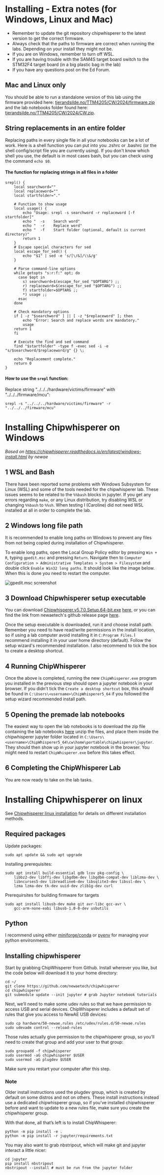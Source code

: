 # Installing - Extra notes (for Windows, Linux and Mac)
* Remember to update the git repository chipwhisperer to the latest version to get the correct firmware.
* Always check that the paths to firmware are correct when running the labs. Depending on your install they might not be.
* If you are on Windows, remember to turn off WSL.
* If you are having trouble with the SAM4S target board switch to the STM32F4 target board (in a big plastic bag in the lab)
* If you have any questions post on the Ed Forum.


## Mac and Linux only
You should be able to run a standalone version of this lab using the firmware provided here: [tjerandsilde.no/TTM4205/CW/2024/firmware.zip](../CW/2024/firmware.zip) and the lab notebooks folder found here: [tjerandsilde.no/TTM4205/CW/2024/CW.zip](../CW/2024/CW.zip).

## String replacements in an entire folder

Replacing paths in every single file in all your notebooks can be a lot of work. Here is a shell function you can put into you .zshrc or .bashrc (or the shell config/script file you are currently using). If you don't know which shell you use, the default is in most cases bash, but you can check using the command `echo $0`.

#### The function for replacing strings in all files in a folder 

```
srepl() {
    local searchword=""
    local replaceword=""
    local startfolder="."

    # Function to show usage
    local usage() {
        echo "Usage: srepl -s searchword -r replaceword [-f startfolder]"
        echo "  -s    Search word"
        echo "  -r    Replace word"
        echo "  -f    Start folder (optional, default is current directory)"
        return 1
    }
    # Escape special characters for sed
    local escape_for_sed() {
        echo "$1" | sed -e 's/[\/&]/\\&/g'
    }

    # Parse command-line options
    while getopts "s:r:f:" opt; do
      case $opt in
        s) searchword=$(escape_for_sed "$OPTARG") ;;
        r) replaceword=$(escape_for_sed "$OPTARG") ;;
        f) startfolder=$OPTARG ;;
        *) usage ;;
      esac
    done

    # Check mandatory options
    if [ -z "$searchword" ] || [ -z "$replaceword" ]; then
        echo "Error: Search and replace words are mandatory."
        usage
	return 1
    fi

    # Execute the find and sed command
    find "$startfolder" -type f -exec sed -i -e "s/$searchword/$replaceword/g" {} \;

    echo "Replacement complete."
    return 0
}
```

#### How to use the `srepl` function:

Replace string "../../../hardware/victims/firmware" with "../../../firmware/mcu":

```
srepl -s "../../../hardware/victims/firmware" -r "../../../firmware/mcu"
```


# Installing Chipwhisperer on Windows
*Based on https://chipwhisperer.readthedocs.io/en/latest/windows-install.html by newae*

## 1 WSL and Bash
There have been reported some problems with Windows Subsystem for Linux (WSL) and some of the tools needed for the chipwhisperer lab. These issues seems to be related to the `%%bash` blocks in jupyter. If you get any errors regarding `make`, or any Linux distribution, try disabling WSL or changing `%%bash` to `%%sh`. When testing I (Caroline) did not need WSL installed at all in order to complete the lab.

## 2 Windows long file path
It is recommended to enable long paths on Windows to prevent any files from not being copied during installation of Chipwhisperer.

To enable long paths, open the Local Group Policy editor by pressing `Win + R`, typing `gpedit.msc` and pressing `Return`. Navigate then to `Computer Configuration > Administrative Templates > System > Filesystem` and double click `Enable Win32 long paths`. It should look like the image below. When this is done you need to restart the computer.

![gpedit.msc screenshot](img/windows_long_path.png)

## 3 Download Chipwhisperer setup executable
You can download [Chipwhisperer.v5.7.0.Setup.64-bit.exe](https://github.com/newaetech/chipwhisperer/releases/download/5.7.0/Chipwhisperer.v5.7.0.Setup.64-bit.exe) [here](https://github.com/newaetech/chipwhisperer/releases/download/5.7.0/Chipwhisperer.v5.7.0.Setup.64-bit.exe), or you can find the link from newaetech's github release page [here](https://github.com/newaetech/chipwhisperer/releases).

Once the setup executable is downloaded, run it and choose install path. Remember you need to have read/write permissions in the install location, so if using a lab computer avoid installing it in `C:Program Files`. I recommend installing it in your user home directory (default). Follow the setup wizard's recommended installation. I also recommend to tick the box to create a desktop shortcut.

## 4 Running ChipWhisperer
Once the above is completed, running the new `ChipWhisperer.exe` program you installed in the previous step should open a jupyter notebook in your browser. If you didn't tick the `Create a desktop shortcut` box, this should be found in `C:\Users\<username>\ChipWhisperer5_64` if you followed the setup wizard recommended install path.

## 5 Opening the premade lab notebooks
The easiest way to open the lab notebooks is to download the zip file containing the lab notebooks [here](../CW/2024/CW.zip) unzip the files, and place them inside the chipwhisperer jupyter folder located in `C:\Users\<username>\ChipWhisperer5_64\cw\home\portable\chipwhisperer\jupyter`. They should then show up in your jupyter notebook in the browser. You might need to restart `ChipWhisperer.exe` before this takes effect.

## 6 Completing the ChipWhisperer Lab
You are now ready to take on the lab tasks.


# Installing Chipwhisperer on linux
See [Chipwhisperer linux installation](https://chipwhisperer.readthedocs.io/en/latest/linux-install.html) for details on different installation methods.

## Required packages
Update packages:
```
sudo apt update && sudo apt upgrade
```
Installing prerequisites:
```
sudo apt install build-essential gdb lcov pkg-config \
    libbz2-dev libffi-dev libgdbm-dev libgdbm-compat-dev liblzma-dev \
    libncurses5-dev libreadline6-dev libsqlite3-dev libssl-dev \
    lzma lzma-dev tk-dev uuid-dev zlib1g-dev curl
```
Prerequirsites for building firmware for targets
```
sudo apt install libusb-dev make git avr-libc gcc-avr \
    gcc-arm-none-eabi libusb-1.0-0-dev usbutils
```

## Python
I recommend using either [miniforge/conda](https://github.com/conda-forge/miniforge) or [pyenv](https://github.com/pyenv/pyenv) for managing your python environments.

## Installing chipwhisperer
Start by grabbing ChipWhisperer from Github. Install wherever you like, but the code below will download it to your home directory:
```
cd ~/
git clone https://github.com/newaetech/chipwhisperer
cd chipwhisperer
git submodule update --init jupyter # grab Jupyter notebook tutorials
```
Next, we’ll need to make some udev rules so that we have permission to access USB and serial devices. ChipWhisperer includes a default set of rules that give you access to NewAE USB devices:

```
sudo cp hardware/50-newae.rules /etc/udev/rules.d/50-newae.rules
sudo udevadm control --reload-rules
```
Those rules actually give permission to the chipwhisperer group, so you’ll need to create that group and add your user to that group:

```
sudo groupadd -f chipwhisperer
sudo usermod -aG chipwhisperer $USER
sudo usermod -aG plugdev $USER
```
Make sure you restart your computer after this step.

### Note
Older install instructions used the plugdev group, which is created by default on some distros and not on others. These install instructions instead use a dedicated chipwhisperer group, so if you’ve installed chipwhisperer before and want to update to a new rules file, make sure you create the chipwhisperer group.

With that done, all that’s left is to install ChipWhisperer:
```
python -m pip install -e .
python -m pip install -r jupyter/requirements.txt
```
You may also want to grab nbstripout, which will make git and jupyter interact a little nicer:

```
cd jupyter
pip install nbstripout
nbstripout --install # must be run from the jupyter folder
```
